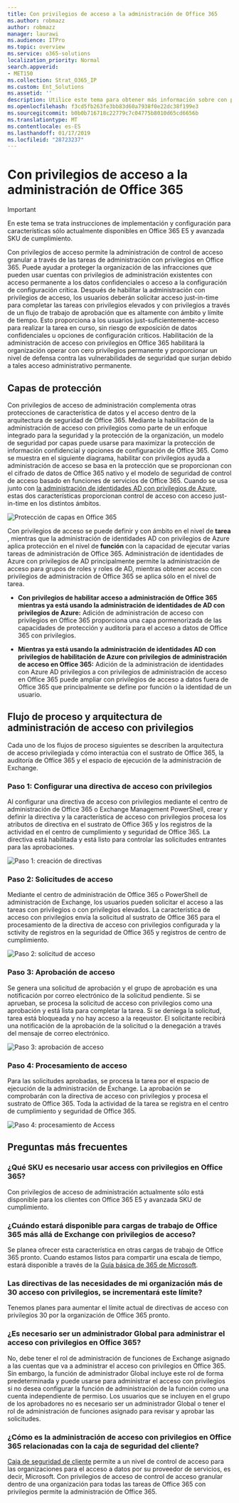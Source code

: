 ```yaml
---
title: Con privilegios de acceso a la administración de Office 365
ms.author: robmazz
author: robmazz
manager: laurawi
ms.audience: ITPro
ms.topic: overview
ms.service: o365-solutions
localization_priority: Normal
search.appverid:
- MET150
ms.collection: Strat_O365_IP
ms.custom: Ent_Solutions
ms.assetid: ''
description: Utilice este tema para obtener más información sobre con privilegios de acceso a la administración de Office 365
ms.openlocfilehash: f3cd5fb263fe3bb83d60a7938f0e22dc38f199e3
ms.sourcegitcommit: b0b0b716718c22779c7c04775b8010d65cd6656b
ms.translationtype: MT
ms.contentlocale: es-ES
ms.lasthandoff: 01/17/2019
ms.locfileid: "28723237"
---
```

# <a name="privileged-access-management-in-office-365"></a>Con privilegios de acceso a la administración de Office 365

> [!IMPORTANT]
> En este tema se trata instrucciones de implementación y configuración para características sólo actualmente disponibles en Office 365 E5 y avanzada SKU de cumplimiento.

Con privilegios de acceso permite la administración de control de acceso granular a través de las tareas de administración con privilegios en Office 365. Puede ayudar a proteger la organización de las infracciones que pueden usar cuentas con privilegios de administración existentes con acceso permanente a los datos confidenciales o acceso a la configuración de configuración crítica. Después de habilitar la administración con privilegios de acceso, los usuarios deberán solicitar acceso just-in-time para completar las tareas con privilegios elevados y con privilegios a través de un flujo de trabajo de aprobación que es altamente con ámbito y límite de tiempo. Esto proporciona a los usuarios just-suficientemente-acceso para realizar la tarea en curso, sin riesgo de exposición de datos confidenciales u opciones de configuración críticos. Habilitación de la administración de acceso con privilegios en Office 365 habilitará la organización operar con cero privilegios permanente y proporcionar un nivel de defensa contra las vulnerabilidades de seguridad que surjan debido a tales acceso administrativo permanente. 

## <a name="layers-of-protection"></a>Capas de protección

Con privilegios de acceso de administración complementa otras protecciones de característica de datos y el acceso dentro de la arquitectura de seguridad de Office 365. Mediante la habilitación de la administración de acceso con privilegios como parte de un enfoque integrado para la seguridad y la protección de la organización, un modelo de seguridad por capas puede usarse para maximizar la protección de información confidencial y opciones de configuración de Office 365. Como se muestra en el siguiente diagrama, habilitar con privilegios ayuda a administración de acceso se basa en la protección que se proporcionan con el cifrado de datos de Office 365 nativo y el modelo de seguridad de control de acceso basado en funciones de servicios de Office 365. Cuando se usa junto con [la administración de identidades AD con privilegios de Azure](https://docs.microsoft.com/azure/active-directory/active-directory-privileged-identity-management-configure), estas dos características proporcionan control de acceso con acceso just-in-time en los distintos ámbitos.

![Protección de capas en Office 365](media/pam-layered-protection.png)

Con privilegios de acceso se puede definir y con ámbito en el nivel de **tarea** , mientras que la administración de identidades AD con privilegios de Azure aplica protección en el nivel de **función** con la capacidad de ejecutar varias tareas de administración de Office 365.  Administración de identidades de Azure con privilegios de AD principalmente permite la administración de acceso para grupos de roles y roles de AD, mientras obtener acceso con privilegios de administración de Office 365 se aplica sólo en el nivel de tarea.

- **Con privilegios de habilitar acceso a administración de Office 365 mientras ya está usando la administración de identidades de AD con privilegios de Azure:** Adición de administración de acceso con privilegios en Office 365 proporciona una capa pormenorizada de las capacidades de protección y auditoría para el acceso a datos de Office 365 con privilegios.

- **Mientras ya está usando la administración de identidades AD con privilegios de habilitación de Azure con privilegios de administración de acceso en Office 365:**  Adición de la administración de identidades con Azure AD privilegios a con privilegios de administración de acceso en Office 365 puede ampliar con privilegios de acceso a datos fuera de Office 365 que principalmente se define por función o la identidad de un usuario.  

## <a name="privileged-access-management-architecture-and-process-flow"></a>Flujo de proceso y arquitectura de administración de acceso con privilegios

Cada uno de los flujos de proceso siguientes se describen la arquitectura de acceso privilegiada y cómo interactúa con el sustrato de Office 365, la auditoría de Office 365 y el espacio de ejecución de la administración de Exchange.

### <a name="step-1-configuring-a-privileged-access-policy"></a>Paso 1: Configurar una directiva de acceso con privilegios

Al configurar una directiva de acceso con privilegios mediante el centro de administración de Office 365 o Exchange Management PowerShell, crear y definir la directiva y la característica de acceso con privilegios procesa los atributos de directiva en el sustrato de Office 365 y los registros de la actividad en el centro de cumplimiento y seguridad de Office 365. La directiva está habilitada y está listo para controlar las solicitudes entrantes para las aprobaciones.

![Paso 1: creación de directivas](media/pam-step1-policy-creation.jpg)

### <a name="step-2-access-request"></a>Paso 2: Solicitudes de acceso

Mediante el centro de administración de Office 365 o PowerShell de administración de Exchange, los usuarios pueden solicitar el acceso a las tareas con privilegios o con privilegios elevados. La característica de acceso con privilegios envía la solicitud al sustrato de Office 365 para el procesamiento de la directiva de acceso con privilegios configurada y la sctivity de registros en la seguridad de Office 365 y registros de centro de cumplimiento.

![Paso 2: solicitud de acceso](media/pam-step2-access-request.jpg)

### <a name="step-3-access-approval"></a>Paso 3: Aprobación de acceso

Se genera una solicitud de aprobación y el grupo de aprobación es una notificación por correo electrónico de la solicitud pendiente. Si se aprueban, se procesa la solicitud de acceso con privilegios como una aprobación y está lista para completar la tarea. Si se deniega la solicitud, tarea está bloqueada y no hay acceso a la reqeustor. El solicitante recibirá una notificación de la aprobación de la solicitud o la denegación a través del mensaje de correo electrónico.

![Paso 3: aprobación de acceso](media/pam-step3-access-approval.jpg)

### <a name="step-4-access-processing"></a>Paso 4: Procesamiento de acceso

Para las solicitudes aprobadas, se procesa la tarea por el espacio de ejecución de la administración de Exchange. La aprobación se comprobarán con la directiva de acceso con privilegios y procesa el sustrato de Office 365. Toda la actividad de la tarea se registra en el centro de cumplimiento y seguridad de Office 365.

![Paso 4: procesamiento de Access](media/pam-step4-access-processing.jpg)

## <a name="frequently-asked-questions"></a>Preguntas más frecuentes

### <a name="what-skus-do-i-need-to-use-privileged-access-in-office-365"></a>¿Qué SKU es necesario usar access con privilegios en Office 365?
Con privilegios de acceso de administración actualmente sólo está disponible para los clientes con Office 365 E5 y avanzada SKU de cumplimiento.

### <a name="when-will-privileged-access-be-available-for-office-365-workloads-beyond-exchange"></a>¿Cuándo estará disponible para cargas de trabajo de Office 365 más allá de Exchange con privilegios de acceso?
Se planea ofrecer esta característica en otras cargas de trabajo de Office 365 pronto. Cuando estamos listos para compartir una escala de tiempo, estará disponible a través de la [Guía básica de 365 de Microsoft](https://www.microsoft.com/microsoft-365/roadmap).

### <a name="my-organization-needs-more-than-30-privileged-access-polices-will-this-limit-be-increased"></a>Las directivas de las necesidades de mi organización más de 30 acceso con privilegios, se incrementará este límite?

Tenemos planes para aumentar el límite actual de directivas de acceso con privilegios 30 por la organización de Office 365 pronto.

### <a name="do-i-need-to-be-a-global-admin-to-manage-privileged-access-in-office-365"></a>¿Es necesario ser un administrador Global para administrar el acceso con privilegios en Office 365?
No, debe tener el rol de administración de funciones de Exchange asignado a las cuentas que va a administrar el acceso con privilegios en Office 365. Sin embargo, la función de administrador Global incluye este rol de forma predeterminada y puede usarse para administrar el acceso con privilegios si no desea configurar la función de administración de la función como una cuenta independiente de permiso. Los usuarios que se incluyen en el grupo de los aprobadores no es necesario ser un administrador Global o tener el rol de administración de funciones asignado para revisar y aprobar las solicitudes. 

### <a name="how-is-privileged-access-management-in-office-365-related-to-customer-lockbox"></a>¿Cómo es la administración de acceso con privilegios en Office 365 relacionadas con la caja de seguridad del cliente?
[Caja de seguridad de cliente](https://docs.microsoft.com/office365/admin/manage/customer-lockbox-requests) permite a un nivel de control de acceso para las organizaciones para el acceso a datos por su proveedor de servicios, es decir, Microsoft. Con privilegios de acceso de control de acceso granular dentro de una organización para todas las tareas de Office 365 con privilegios permite la administración de Office 365.
